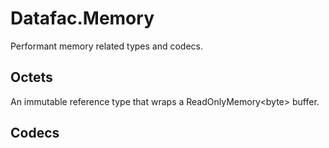 # Datafac.Memory
Performant memory related types and codecs.

## Octets
An immutable reference type that wraps a ReadOnlyMemory\<byte\> buffer.

## Codecs


